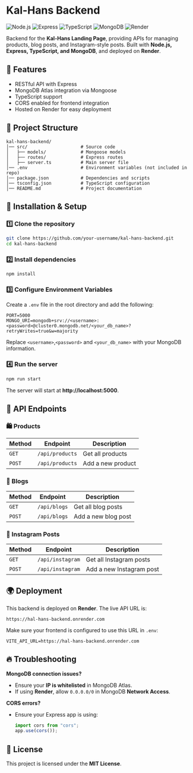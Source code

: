 # Kal-Hans Backend

![Node.js](https://img.shields.io/badge/Node.js-16.x-green)
![Express](https://img.shields.io/badge/Express-4.x-blue)
![TypeScript](https://img.shields.io/badge/TypeScript-5.x-blue)
![MongoDB](https://img.shields.io/badge/MongoDB-Atlas-green)
![Render](https://img.shields.io/badge/Deployed-Render-purple)

Backend for the **Kal-Hans Landing Page**, providing APIs for managing products, blog posts, and Instagram-style posts. Built with **Node.js, Express, TypeScript, and MongoDB**, and deployed on **Render**.

## 🚀 Features
- RESTful API with Express
- MongoDB Atlas integration via Mongoose
- TypeScript support
- CORS enabled for frontend integration
- Hosted on Render for easy deployment

## 📂 Project Structure
```
kal-hans-backend/
│── src/                    # Source code
│   ├── models/             # Mongoose models
│   ├── routes/             # Express routes
│   ├── server.ts           # Main server file
│── .env                    # Environment variables (not included in repo)
│── package.json            # Dependencies and scripts
│── tsconfig.json           # TypeScript configuration
│── README.md               # Project documentation
```

## 🔧 Installation & Setup

### 1️⃣ Clone the repository
```sh
git clone https://github.com/your-username/kal-hans-backend.git
cd kal-hans-backend
```

### 2️⃣ Install dependencies
```sh
npm install
```

### 3️⃣ Configure Environment Variables
Create a `.env` file in the root directory and add the following:
```
PORT=5000
MONGO_URI=mongodb+srv://<username>:<password>@cluster0.mongodb.net/<your_db_name>?retryWrites=true&w=majority
```
Replace `<username>`,`<password>` and `<your_db_name>` with your MongoDB information.

### 4️⃣ Run the server
```sh
npm run start
```
The server will start at **http://localhost:5000**.


## 📡 API Endpoints

### 🛍️ Products
| Method | Endpoint        | Description       |
| ------ | --------------- | ----------------- |
| `GET`  | `/api/products` | Get all products  |
| `POST` | `/api/products` | Add a new product |

### 📝 Blogs
| Method | Endpoint     | Description         |
| ------ | ------------ | ------------------- |
| `GET`  | `/api/blogs` | Get all blog posts  |
| `POST` | `/api/blogs` | Add a new blog post |

### 📸 Instagram Posts
| Method | Endpoint         | Description              |
| ------ | ---------------- | ------------------------ |
| `GET`  | `/api/instagram` | Get all Instagram posts  |
| `POST` | `/api/instagram` | Add a new Instagram post |


## 🌍 Deployment
This backend is deployed on **Render**. The live API URL is:

```
https://hal-hans-backend.onrender.com
```

Make sure your frontend is configured to use this URL in `.env`:

```
VITE_API_URL=https://hal-hans-backend.onrender.com
```


## 🔥 Troubleshooting

**MongoDB connection issues?**
- Ensure your **IP is whitelisted** in MongoDB Atlas.  
- If using **Render**, allow `0.0.0.0/0` in MongoDB **Network Access**.

**CORS errors?**
- Ensure your Express app is using:
  ```ts
  import cors from "cors";
  app.use(cors());
  ```


## 📜 License
This project is licensed under the **MIT License**.

